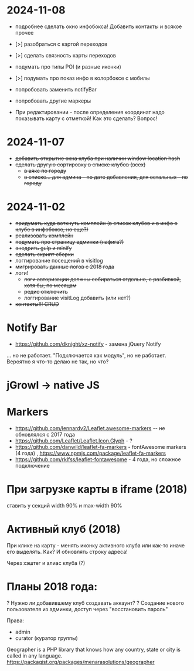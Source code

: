 # 2024-11-08

- подробнее сделать окно инфобокса! Добавить контакты и всякое прочее

- [>] разобраться с картой переходов
- [>] сделать связность карты переходов
- подумать про типы POI (и разные иконки)
- [>] подумать про показ инфо в колорбоксе с мобилы
- попробовать заменить notifyBar
- попробовать другие маркеры
- При редактировании - после определения координат надо показывать карту с отметкой! Как это сделать? Вопрос!

# 2024-11-07

- ~~добавить открытие окна клуба при наличии window location hash~~
- ~~сделать другую сортировку в списке клубов (всех)~~ 
  - ~~в аякс по городу~~
  - ~~в списке... для админа - по дате добавления, для остальных - по городу~~

# 2024-11-02

- ~~придумать куда воткнуть комплейн (в список клубов и в инфо о клубе в инфобоксе, но еще?)~~
- ~~реализовать комплейн~~
- ~~подумать про страницу админки (нафига?)~~
- ~~внедрить gulp и minify~~
- ~~сделать скрипт сборки~~
- логгирование посещений в visitlog
- ~~мигрировать данные логов с 2018 года~~
- логи! 
  - ~~логи авторизации должны собираться отдельно, с разбивкой, хотя бы, по месяцам~~
  - ~~редис отключить~~ 
  - логгирование visitLog добавить (или нет?)
- ~~контакты!!! CRUD~~

# Notify Bar

- https://github.com/dknight/xz-notify - замена jQuery Notify

... но не работает. "Подключается как модуль", но не работает. Вероятно я что-то делаю не так, но что?

# jGrowl -> native JS



# Markers

- https://github.com/lennardv2/Leaflet.awesome-markers -- не обновлялся с 2017 года
- https://github.com/Leaflet/Leaflet.Icon.Glyph - ?
- https://github.com/danwild/leaflet-fa-markers - fontAwesome markers (4 года) , https://www.npmjs.com/package/leaflet-fa-markers
- https://github.com/rklfss/leaflet-fontawesome - 4 года, но сложное подключение

# При загрузке карты в iframe (2018)

ставить у секций width 90% и max-width 90%

# Активный клуб  (2018)

При клике на карту - менять иконку активного клуба или как-то иначе его выделять. Как?
И обновлять строку адреса!

Через хэштег и алиас клуба (?)

# Планы 2018 года:

? Нужно ли добавившему клуб создавать аккаунт?
? Создание нового пользователя из админки, доступ через "восстановить пароль"

Права:
- admin
- curator (куратор группы)


Geographer is a PHP library that knows how any country, state or city is called in any language.
https://packagist.org/packages/menarasolutions/geographer


